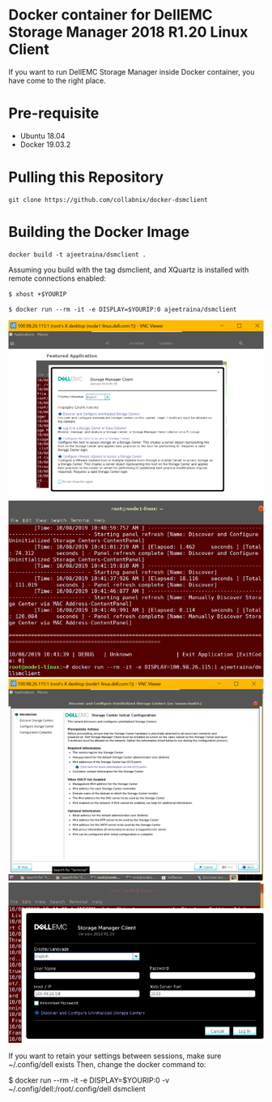 # Docker container for DellEMC Storage Manager 2018 R1.20 Linux Client

If you want to run DellEMC Storage Manager inside Docker container, you have come to the right place.

# Pre-requisite

- Ubuntu 18.04
- Docker 19.03.2 

# Pulling this Repository

```
git clone https://github.com/collabnix/docker-dsmclient
```

# Building the Docker Image

```
docker build -t ajeetraina/dsmclient .
```

Assuming you build with the tag dsmclient, and XQuartz is installed with remote connections enabled:

```
$ xhost +$YOURIP
```

```
$ docker run --rm -it -e DISPLAY=$YOURIP:0 ajeetraina/dsmclient
```

![My Image](https://github.com/collabnix/docker-dsmclient/blob/master/images/image1.png)
![My Image](https://github.com/collabnix/docker-dsmclient/blob/master/images/image2.png)
![My Image](https://github.com/collabnix/docker-dsmclient/blob/master/images/image3.png)
![My Image](https://github.com/collabnix/docker-dsmclient/blob/master/images/image4.png)

If you want to retain your settings between sessions, make sure ~/.config/dell exists
Then, change the docker command to:

$ docker run --rm -it -e DISPLAY=$YOURIP:0 -v ~/.config/dell:/root/.config/dell dsmclient
